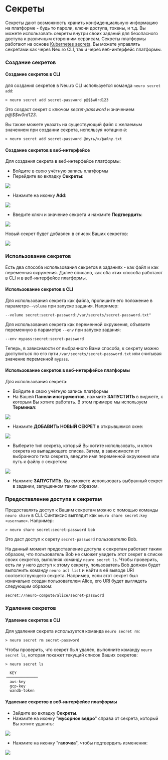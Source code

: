 # Секреты

Секреты дают возможность хранить конфиденциальную информацию на платформе - будь то пароли, ключи доступа, токены, и т.д. Вы можете использовать секреты внутри своих заданий для безопасного доступа к различным сторонним сервисам. Секреты платформы работают на основе [Kubernetes secrets](https://kubernetes.io/docs/concepts/configuration/secret/). Вы можете управлять секретами как через Neu.ro CLI, так и через веб-интерфейс платформы.

### Создание секретов

#### Создание секретов в CLI

для создания секретов в Neu.ro CLI используется команда `neuro secret add`:

```text
> neuro secret add secret-password p@$$w0rd123
```

Это создаст секрет с ключом _secret-password_ и значением _p@$$w0rd123_.

Вы также можете указать на существующий файл с желаемым значением при создании секрета, используя нотацию `@`:

```text
> neuro secret add secret-password @путь/к/файлу.txt
```

#### Создание секретов в веб-интерфейсе

Для создания секрета в веб-интерфейсе платформы:

* Войдите в свою учётную запись платформы
* Перейдите во вкладку **Секреты**:

![](../.gitbook/assets/image%20%2872%29.png)

* Нажмите на иконку **Add**:

![](../.gitbook/assets/image%20%2870%29.png)

* Введите ключ и значение секрета и нажмите **Подтвердить**:

![](../.gitbook/assets/image%20%2867%29.png)

Новый секрет будет добавлен в список Ваших секретов:

![](../.gitbook/assets/image%20%2865%29.png)

### Использование секретов

Есть два способа использования секретов в заданиях - как файл и как переменная окружения. Далее описано, как оба этих способа работают в CLI и в веб-интерфейсе платформы.

#### Использование секретов в CLI

Для использования секрета как файла, пропишите его положение в параметре`--volume` при запуске задания. Например:

```text
--volume secret:secret-password:/var/secrets/secret-password.txt"
```

Для использования секрета как переменной окружения, объявите переменную в параметре `--env` при запуске задания:

```text
--env mypass:secret:secret-password
```

Теперь, в зависимости от выбранного Вами способа, к секрету можно доступиться по его пути `/var/secrets/secret-password.txt` или считывая значение переменной `mypass`.

#### Использование секретов в веб-интерфейсе платформы

Для использования секрета:

* Войдите в свою учётную запись платформы 
* На Вашей **Панели инструментов**, нажмите **ЗАПУСТИТЬ** в виджете, с которым Вы хотите работать. В этом примере мы используем **Терминал**:

![](../.gitbook/assets/image%20%2869%29.png)

* Нажмите **ДОБАВИТЬ НОВЫЙ СЕКРЕТ** в открывшемся окне:

![](../.gitbook/assets/image%20%2863%29.png)

* Выберите тип секрета, который Вы хотите использовать, и ключ секрета из выпадающего списка. Затем, в зависимости от выбранного типа секрета, введите имя переменной окружения или путь к файлу с секретом:

![](../.gitbook/assets/image%20%2868%29.png)

* Нажмите **ЗАПУСТИТЬ.** Вы сможете использовать выбранный секрет в задании, запущенном таким образом.

### Предоставление доступа к секретам

Предоставлять доступ к Вашим секретам можно с помощью команды  `neuro share` в CLI. Синтаксис выглядит как `neuro share secret:key <username>`. Например:

```text
> neuro share secret:secret-password bob
```

Это даст доступ к серету `secret-password` пользователю Bob.

На данный момент предоставление доступа к секретам работает таким образом, что пользователь Bob не сможет увидеть этот секрет в списке своих секретов, выполняя команду `neuro secret ls`. Чтобы проверить, есть ли у него доступ к этому секрету, пользователь Bob должен будет выполнить команду `neuro acl list` и найти в её выводе URI соответствующего секрета. Например, если этот секрет был изначально создан пользователем Alice, его URI будет выглядеть следующим образом:

```text
secret://neuro-compute/alice/secret-password
```

### Удаление секретов

#### Удаление секретов в CLI

Для удаления секрета используется команда `neuro secret rm`:

```text
> neuro secret rm secret-password
```

Чтобы проверить, что секрет был удалён, выполните команду `neuro secret ls`, которая покажет текущий список Ваших секретов:

```text
> neuro secret ls

  KEY
╶─────────────╴
  aws-key
  gcp-key
  wandb-token
```

#### Удаление секретов в веб-интерфейсе платформы

* Зайдите во вкладку **Секреты**.
* Нажмите на иконку "**мусорное ведро**" справа от секрета, который Вы хотите удалить:

![](../.gitbook/assets/image%20%2862%29.png)

* Нажмите на иконку "**галочка**", чтобы подтвердить изменения:

![](../.gitbook/assets/image%20%2871%29.png)

